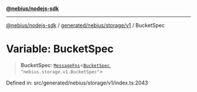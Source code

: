 [**@nebius/nodejs-sdk**](../../../../../README.md)

---

[@nebius/nodejs-sdk](../../../../../README.md) / [generated/nebius/storage/v1](../README.md) / BucketSpec

# Variable: BucketSpec

> **BucketSpec**: [`MessageFns`](../../../../../runtime/protos/core/interfaces/MessageFns.md)\<[`BucketSpec`](../interfaces/BucketSpec.md), `"nebius.storage.v1.BucketSpec"`\>

Defined in: src/generated/nebius/storage/v1/index.ts:2043

